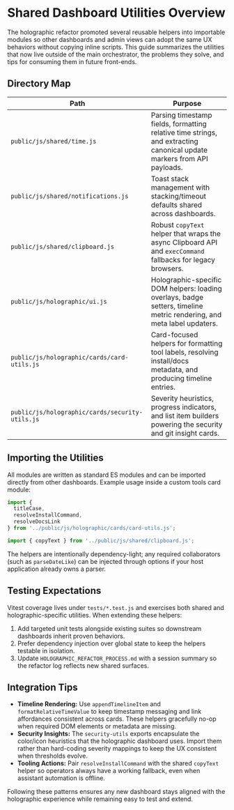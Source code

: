 # Shared Dashboard Utilities Overview

The holographic refactor promoted several reusable helpers into importable modules so other dashboards and admin views can
adopt the same UX behaviors without copying inline scripts. This guide summarizes the utilities that now live outside of the
main orchestrator, the problems they solve, and tips for consuming them in future front-ends.

## Directory Map

| Path | Purpose |
| --- | --- |
| `public/js/shared/time.js` | Parsing timestamp fields, formatting relative time strings, and extracting canonical update markers from API payloads. |
| `public/js/shared/notifications.js` | Toast stack management with stacking/timeout defaults shared across dashboards. |
| `public/js/shared/clipboard.js` | Robust `copyText` helper that wraps the async Clipboard API and `execCommand` fallbacks for legacy browsers. |
| `public/js/holographic/ui.js` | Holographic-specific DOM helpers: loading overlays, badge setters, timeline metric rendering, and meta label updaters. |
| `public/js/holographic/cards/card-utils.js` | Card-focused helpers for formatting tool labels, resolving install/docs metadata, and producing timeline entries. |
| `public/js/holographic/cards/security-utils.js` | Severity heuristics, progress indicators, and list item builders powering the security and git insight cards. |

## Importing the Utilities

All modules are written as standard ES modules and can be imported directly from other dashboards. Example usage inside a
custom tools card module:

```js
import {
  titleCase,
  resolveInstallCommand,
  resolveDocsLink
} from '../public/js/holographic/cards/card-utils.js';

import { copyText } from '../public/js/shared/clipboard.js';
```

The helpers are intentionally dependency-light; any required collaborators (such as `parseDateLike`) can be injected through
options if your host application already owns a parser.

## Testing Expectations

Vitest coverage lives under `tests/*.test.js` and exercises both shared and holographic-specific utilities. When extending
these helpers:

1. Add targeted unit tests alongside existing suites so downstream dashboards inherit proven behaviors.
2. Prefer dependency injection over global state to keep the helpers testable in isolation.
3. Update `HOLOGRAPHIC_REFACTOR_PROCESS.md` with a session summary so the refactor log reflects new shared surfaces.

## Integration Tips

- **Timeline Rendering:** Use `appendTimelineItem` and `formatRelativeTimeValue` to keep timestamp messaging and link affordances
  consistent across cards. These helpers gracefully no-op when required DOM elements or metadata are missing.
- **Security Insights:** The `security-utils` exports encapsulate the color/icon heuristics that the holographic dashboard uses.
  Import them rather than hard-coding severity mappings to keep the UX consistent when thresholds evolve.
- **Tooling Actions:** Pair `resolveInstallCommand` with the shared `copyText` helper so operators always have a working fallback,
  even when assistant automation is offline.

Following these patterns ensures any new dashboard stays aligned with the holographic experience while remaining easy to test
and extend.
